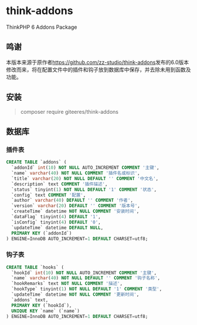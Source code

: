 # think-addons
ThinkPHP 6 Addons Package

## 鸣谢
本版本来源于原作者<a href='https://github.com/zz-studio/think-addons' target='blank'>https://github.com/zz-studio/think-addons</a>发布的6.0版本修改而来，将在配置文件中的插件和钩子放到数据库中保存，并去除未用到函数及功能。

## 安装
> composer require giteeres/think-addons

## 数据库
### 插件表
```sql
CREATE TABLE `addons` (
  `addonId` int(10) NOT NULL AUTO_INCREMENT COMMENT '主键',
  `name` varchar(40) NOT NULL COMMENT '插件名或标识',
  `title` varchar(20) NOT NULL DEFAULT '' COMMENT '中文名',
  `description` text COMMENT '插件描述',
  `status` tinyint(1) NOT NULL DEFAULT '1' COMMENT '状态',
  `config` text COMMENT '配置',
  `author` varchar(40) DEFAULT '' COMMENT '作者',
  `version` varchar(20) DEFAULT '' COMMENT '版本号',
  `createTime` datetime NOT NULL COMMENT '安装时间',
  `dataFlag` tinyint(4) DEFAULT '1',
  `isConfig` tinyint(4) DEFAULT '0',
  `updateTime` datetime DEFAULT NULL,
  PRIMARY KEY (`addonId`)
) ENGINE=InnoDB AUTO_INCREMENT=1 DEFAULT CHARSET=utf8;
```
### 钩子表
```sql
CREATE TABLE `hooks` (
  `hookId` int(10) NOT NULL AUTO_INCREMENT COMMENT '主键',
  `name` varchar(40) NOT NULL DEFAULT '' COMMENT '钩子名称',
  `hookRemarks` text NOT NULL COMMENT '描述',
  `hookType` tinyint(1) NOT NULL DEFAULT '1' COMMENT '类型',
  `updateTime` datetime NOT NULL COMMENT '更新时间',
  `addons` text,
  PRIMARY KEY (`hookId`),
  UNIQUE KEY `name` (`name`)
) ENGINE=InnoDB AUTO_INCREMENT=1 DEFAULT CHARSET=utf8;
```